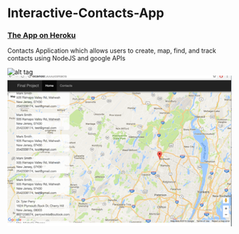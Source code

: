# Interactive-Contacts-App
### [The App on Heroku](https://interactivecontacts.herokuapp.com/)
Contacts Application which allows users to create, map, find, and track contacts using NodeJS and google APIs

![alt tag](https://raw.githubusercontent.com/abalarin/Interactive-Contacts-App/tree/master/public/images/shot1.png)
![alt tag](https://raw.githubusercontent.com/abalarin/Interactive-Contacts-App/master/public/shot2.png)
